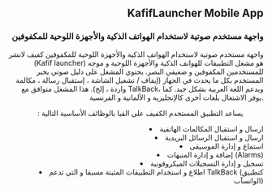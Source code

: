 <h2 align="right">KafifLauncher Mobile App</h2>
<h3 align="right">واجهة مستخدم صوتية لاستخدام الهواتف الذكية والأجهزة اللوحية للمكفوفين</h3>
<p align="right">
 واجهة مستخدم صوتية لاستخدام الهواتف الذكية والأجهزة اللوحية للمكفوفين
كفيف لانشر (Kafif launcher) هو مشغل التطبيقات للهواتف الذكية والأجهزة اللوحية و موجه للمستخدمين المكفوفين و ضعيفي البصر. يحتوي المشغل على دليل صوتي يخبر المستخدم بكل ما يحدث في الجهاز (إيقاف / تشغيل الشاشة ، إستقبال رسالة ، مكالمة واردة ، إلخ). هذا المشغل متوافق مع TalkBack، ويدعم اللغة العربية بشكل جيد.
كما يوفر الاشتغال بلغات أخرى كالإنجليزية و الألمانية و الفرنسية.
  </p>
  
<ul align="right" dir="rtl">يساعد التطبيق المستخدم الكفيف على القيا  بالوظائف الأساسية التالية : </ul> 
<li align="right">ارسال و استقبال المكالمات الهاتفية</li>
<li align="right">ارسال و استقبال الرسائل البريدية</li>
<li align="right">استماع و إدارة الموسيقى</li>
<li align="right">إضافة و إدارة المنبهات (Alarms)</li>
<li align="right">تسجيل و إدارة التسجيلات الميكروفونية</li>
<li align="right">اطلاع و استخدام التطبيقات المثبتة مسبقا و التي تدعم TalkBack (كتطبيق الواتسآب)</li>
</ul>


